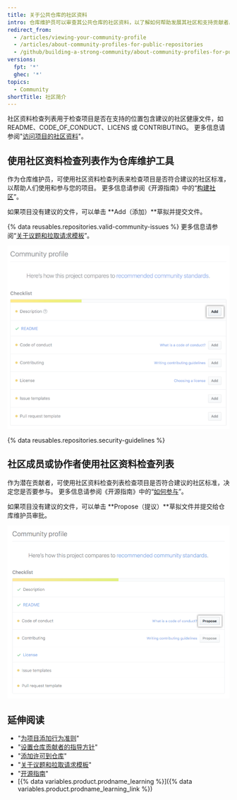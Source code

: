 ```yaml
---
title: 关于公共仓库的社区资料
intro: 仓库维护员可以审查其公共仓库的社区资料，以了解如何帮助发展其社区和支持贡献者。 贡献者可以查看公共仓库的社区资料，确定他们是否要参与该项目。
redirect_from:
  - /articles/viewing-your-community-profile
  - /articles/about-community-profiles-for-public-repositories
  - /github/building-a-strong-community/about-community-profiles-for-public-repositories
versions:
  fpt: '*'
  ghec: '*'
topics:
  - Community
shortTitle: 社区简介
---
```


社区资料检查列表用于检查项目是否在支持的位置包含建议的社区健康文件，如 README、CODE_OF_CONDUCT、LICENS 或 CONTRIBUTING。 更多信息请参阅"[访问项目的社区资料](/articles/accessing-a-project-s-community-profile)"。

## 使用社区资料检查列表作为仓库维护工具

作为仓库维护员，可使用社区资料检查列表来检查项目是否符合建议的社区标准，以帮助人们使用和参与您的项目。 更多信息请参阅《开源指南》中的“[构建社区](https://opensource.guide/building-community/)”。

如果项目没有建议的文件，可以单击 **Add（添加）**草拟并提交文件。

{% data reusables.repositories.valid-community-issues %} 更多信息请参阅“[关于议题和拉取请求模板](/articles/about-issue-and-pull-request-templates)”。

![包含建议的社区标准的社区资料检查列表（适用于维护员）](/assets/images/help/repository/add-button-community-profile.png)

{% data reusables.repositories.security-guidelines %}

## 社区成员或协作者使用社区资料检查列表

作为潜在贡献者，可使用社区资料检查列表检查项目是否符合建议的社区标准，决定您是否要参与。 更多信息请参阅《开源指南》中的“[如何参与](https://opensource.guide/how-to-contribute/#anatomy-of-an-open-source-project)”。

如果项目没有建议的文件，可以单击 **Propose（提议）**草拟文件并提交给仓库维护员审批。

![包含建议的社区标准的社区资料检查列表（适用于贡献者）](/assets/images/help/repository/propose-button-community-profile.png)

## 延伸阅读

- "[为项目添加行为准则](/articles/adding-a-code-of-conduct-to-your-project)"
- "[设置仓库贡献者的指导方针](/articles/setting-guidelines-for-repository-contributors)"
- "[添加许可到仓库](/articles/adding-a-license-to-a-repository)"
- "[关于议题和拉取请求模板](/articles/about-issue-and-pull-request-templates)"
- "[开源指南](https://opensource.guide/)"
- [{% data variables.product.prodname_learning %}]({% data variables.product.prodname_learning_link %})
